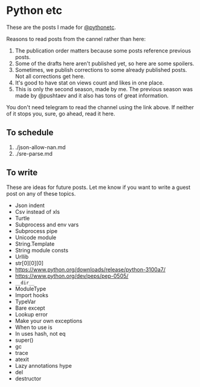 # Python etc

These are the posts I made for [@pythonetc](https://t.me/s/pythonetc).

Reasons to read posts from the cannel rather than here:

1. The publication order matters because some posts reference previous posts.
1. Some of the drafts here aren't published yet, so here are some spoilers.
1. Sometimes, we publish corrections to some already published posts. Not all corrections get here.
1. It's good to have stat on views count and likes in one place.
1. This is only the second season, made by me. The previous season was made by @pushtaev and it also has tons of great information.

You don't need telegram to read the channel using the link above. If neither of it stops you, sure, go ahead, read it here.

## To schedule

1. ./json-allow-nan.md
1. ./sre-parse.md

## To write

These are ideas for future posts. Let me know if you want to write a guest post on any of these topics.

+ Json indent
+ Csv instead of xls
+ Turtle
+ Subprocess and env vars
+ Subprocess pipe
+ Unicode module
+ String.Template
+ String module consts
+ Urllib
+ str[0][0][0]
+ https://www.python.org/downloads/release/python-3100a7/
+ https://www.python.org/dev/peps/pep-0505/
+ `__dir__`
+ ModuleType
+ Import hooks
+ TypeVar
+ Bare except
+ Lookup error
+ Make your own exceptions
+ When to use is
+ In uses hash, not eq
+ super()
+ gc
+ trace
+ atexit
+ Lazy annotations hype
+ del
+ destructor
